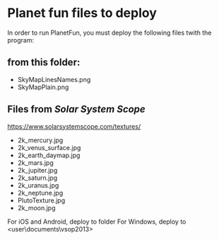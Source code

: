 # Planet fun files to deploy 
In order to run PlanetFun, you must deploy the following files twith the program:

## from this folder:
* SkyMapLinesNames.png
* SkyMapPlain.png

## Files from  *Solar System Scope*
https://www.solarsystemscope.com/textures/

* 2k_mercury.jpg      
* 2k_venus_surface.jpg
* 2k_earth_daymap.jpg 
* 2k_mars.jpg         
* 2k_jupiter.jpg      
* 2k_saturn.jpg       
* 2k_uranus.jpg       
* 2k_neptune.jpg      
* PlutoTexture.jpg    
* 2k_moon.jpg    

For iOS and Android, deploy to <documents> folder
For Windows, deploy to <user\documents\vsop2013\>
